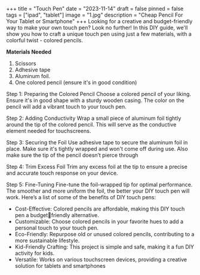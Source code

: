 +++
title = "Touch Pen"
date = "2023-11-14"
draft = false
pinned = false
tags = ["ipad", "tablet"]
image = "1.jpg"
description = "Cheap Pencil For Your Tablet or Smartphone"
+++
Looking for a creative and budget-friendly way to make your own touch pen? Look no further! In this DIY guide, we'll show you how to craft a unique touch pen using just a few materials, with a colorful twist - colored pencils.

**Materials Needed** 

1. Scissors 
2. Adhesive tape 
3. Aluminum foil. 
4. One colored pencil (ensure it's in good condition)

Step 1: Preparing the Colored Pencil Choose a colored pencil of your liking. Ensure it's in good shape with a sturdy wooden casing. The color on the pencil will add a vibrant touch to your touch pen. 

Step 2: Adding Conductivity Wrap a small piece of aluminum foil tightly around the tip of the colored pencil. This will serve as the conductive element needed for touchscreens. 

Step 3: Securing the Foil Use adhesive tape to secure the aluminum foil in place. Make sure it's tightly wrapped and won't come off during use. Also make sure the tip of the pencil doesn’t pierce through

Step 4: Trim Excess Foil Trim any excess foil at the tip to ensure a precise and accurate touch response on your device. 

Step 5: Fine-Tuning Fine-tune the foil-wrapped tip for optimal performance. The smoother and more uniform the foil, the better your DIY touch pen will work. Here’s a list of some of the benefits of DIY touch pens: 

* Cost-Effective: Colored pencils are affordable, making this DIY touch pen a budgetfriendly alternative. 
* Customizable: Choose colored pencils in your favorite hues to add a personal touch to your touch pen. 
* Eco-Friendly: Repurpose old or unused colored pencils, contributing to a more sustainable lifestyle. 
* Kid-Friendly Crafting: This project is simple and safe, making it a fun DIY activity for kids. 
* Versatile: Works on various touchscreen devices, providing a creative solution for tablets and smartphones